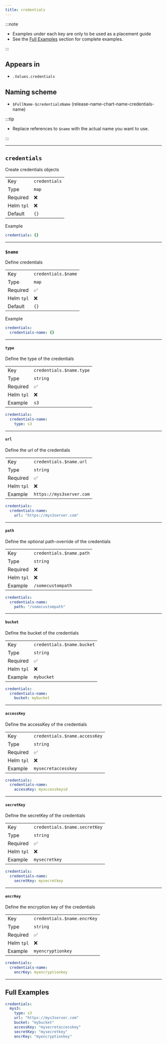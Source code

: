 ```yaml
---
title: credentials
---
```


:::note

- Examples under each key are only to be used as a placement guide
- See the [Full Examples](/common/credentials#full-examples) section for complete examples.

:::

## Appears in

- `.Values.credentials`

## Naming scheme

- `$FullName-$credentialsName` (release-name-chart-name-credentials-name)

:::tip

- Replace references to `$name` with the actual name you want to use.

:::

---

## `credentials`

Create credentials objects

|            |               |
| ---------- | ------------- |
| Key        | `credentials` |
| Type       | `map`         |
| Required   | ❌            |
| Helm `tpl` | ❌            |
| Default    | `{}`          |

Example

```yaml
credentials: {}
```

---

### `$name`

Define credentials

|            |                     |
| ---------- | ------------------- |
| Key        | `credentials.$name` |
| Type       | `map`               |
| Required   | ✅                  |
| Helm `tpl` | ❌                  |
| Default    | `{}`                |

Example

```yaml
credentials:
  credentials-name: {}
```

---

#### `type`

Define the type of the credentials

|            |                          |
| ---------- | ------------------------ |
| Key        | `credentials.$name.type` |
| Type       | `string`                 |
| Required   | ✅                       |
| Helm `tpl` | ❌                       |
| Example    | `s3`                     |

```yaml
credentials:
  credentials-name:
    type: s3
```

---

#### `url`

Define the url of the credentials

|            |                          |
| ---------- | ------------------------ |
| Key        | `credentials.$name.url`  |
| Type       | `string`                 |
| Required   | ✅                       |
| Helm `tpl` | ❌                       |
| Example    | `https://mys3server.com` |

```yaml
credentials:
  credentials-name:
    url: "https://mys3server.com"
```

---

#### `path`

Define the optional path-override of the credentials

|            |                          |
| ---------- | ------------------------ |
| Key        | `credentials.$name.path` |
| Type       | `string`                 |
| Required   | ❌                       |
| Helm `tpl` | ❌                       |
| Example    | `/somecustompath`        |

```yaml
credentials:
  credentials-name:
    path: "/somecustompath"
```

---

#### `bucket`

Define the bucket of the credentials

|            |                            |
| ---------- | -------------------------- |
| Key        | `credentials.$name.bucket` |
| Type       | `string`                   |
| Required   | ✅                         |
| Helm `tpl` | ❌                         |
| Example    | `mybucket`                 |

```yaml
credentials:
  credentials-name:
    bucket: mybucket
```

---

#### `accessKey`

Define the accessKey of the credentials

|            |                               |
| ---------- | ----------------------------- |
| Key        | `credentials.$name.accessKey` |
| Type       | `string`                      |
| Required   | ✅                            |
| Helm `tpl` | ❌                            |
| Example    | `mysecretaccesskey`           |

```yaml
credentials:
  credentials-name:
    accessKey: myaccesskeyid
```

---

#### `secretKey`

Define the secretKey of the credentials

|            |                               |
| ---------- | ----------------------------- |
| Key        | `credentials.$name.secretKey` |
| Type       | `string`                      |
| Required   | ✅                            |
| Helm `tpl` | ❌                            |
| Example    | `mysecretkey`                 |

```yaml
credentials:
  credentials-name:
    secretKey: mysecretkey
```

---

#### `encrKey`

Define the encryption key of the credentials

|            |                             |
| ---------- | --------------------------- |
| Key        | `credentials.$name.encrKey` |
| Type       | `string`                    |
| Required   | ✅                          |
| Helm `tpl` | ❌                          |
| Example    | `myencryptionkey`           |

```yaml
credentials:
  credentials-name:
    encrKey: myencryptionkey
```

---

## Full Examples

```yaml
credentials:
  mys3:
    type: s3
    url: "https://mys3server.com"
    bucket: "mybucket"
    accessKey: "mysecretaccesskey"
    secretKey: "mysecretkey"
    encrKey: "myencryptionkey"
```
